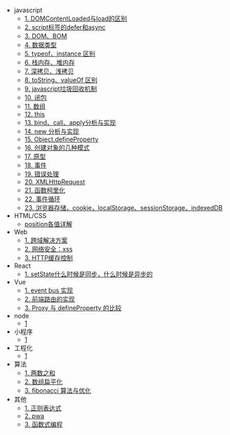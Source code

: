 - javascript
  - [1. DOMContentLoaded与load的区别](fe/javascript/dom-load)
  - [2. script标签的defer和async](fe/javascript/async-defer)
  - [3. DOM、BOM](fe/javascript/dom-bom)
  - [4. 数据类型](fe/javascript/data-type)
  - [5. typeof、instance 区别](fe/javascript/typeof-instance)
  - [6. 栈内存、堆内存](fe/javascript/stack-heap)
  - [7. 深拷贝、浅拷贝](fe/javascript/shallow-deep-clone)
  - [8. toString、valueOf 区别](fe/javascript/toString-valueOf)
  - [9. javascript垃圾回收机制](fe/javascript/garbage-collection)
  - [10. 闭包](fe/javascript/closure)
  - [11. 数组](fe/javascript/array)
  - [12. this](fe/javascript/this)
  - [13. bind、call、apply分析与实现](fe/javascript/bind-call-apply)
  - [14. new 分析与实现](fe/javascript/bind-call-apply)
  - [15. Object.defineProperty](fe/javascript/defineProperty)
  - [16. 创建对象的几种模式](fe/javascript/create-object)
  - [17. 原型](fe/javascript/prototype)
  - [18. 事件](fe/javascript/js-event)
  - [19. 错误处理](fe/javascript/error-handler)
  - [20. XMLHttpRequest](fe/javascript/xmlhttprequest)
  - [21. 函数柯里化](fe/javascript/currying)
  - [22. 事件循环](fe/javascript/eventloop)
  - [23. 浏览器存储，cookie，localStorage、sessionStorage、indexedDB](fe/javascript/storage)
- HTML/CSS
  - [position各值详解](fe/html-css/position)
- Web
  - [1. 跨域解决方案](fe/web/cors)
  - [2. 网络安全：xss](fe/web/xss)
  - [3. HTTP缓存控制](fe/web/http-cache)
- React
  - [1. setState什么时候是同步，什么时候是异步的](fe/react/setstate)
- Vue
  - [1. event bus 实现](fe/vue/event-bus)
  - [2. 前端路由的实现](fe/vue/client-router)
  - [3. Proxy 与 defineProperty 的比较](fe/vue/defineproperty-vs-proxy)
- node
  - [1]()
- 小程序
  - [1]()
- 工程化
  - [1]()
- 算法
  - [1. 两数之和](fe/algorithm/1)
  - [2. 数组扁平化](fe/algorithm/array-flat)
  - [3. fibonacci 算法与优化](fe/algorithm/fibonacci)
- 其他
  - [1. 正则表达式](fe/other/regexp)
  - [2. pwa](fe/other/pwa)
  - [3. 函数式编程](fe/other/functional)